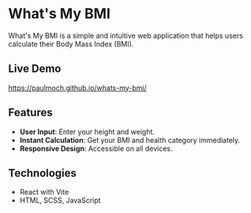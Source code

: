 # What's My BMI

What's My BMI is a simple and intuitive web application that helps users calculate their Body Mass Index (BMI).


## Live Demo

https://paulmoch.github.io/whats-my-bmi/
## Features

- **User Input**: Enter your height and weight.
- **Instant Calculation**: Get your BMI and health category immediately.
- **Responsive Design**: Accessible on all devices.
## Technologies

- React with Vite
- HTML, SCSS, JavaScript
